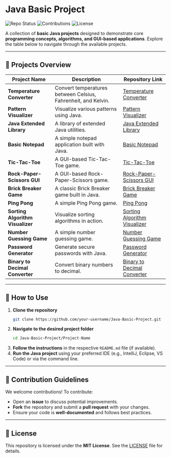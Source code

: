 # Java Basic Project

![Repo Status](https://img.shields.io/badge/Status-Active-brightgreen)
![Contributions](https://img.shields.io/badge/Contributions-Welcome-blue)
![License](https://img.shields.io/badge/License-MIT-yellow)

A collection of **basic Java projects** designed to demonstrate core **programming concepts, algorithms, and GUI-based applications**. Explore the table below to navigate through the available projects.

---

## 📌 Projects Overview

| Project Name                   | Description                                      | Repository Link |
|--------------------------------|--------------------------------------------------|----------------|
| **Temperature Converter**      | Convert temperatures between Celsius, Fahrenheit, and Kelvin. | [Temperature Converter](https://github.com/Harman8815/Temperature-Converter) |
| **Pattern Visualizer**         | Visualize various patterns using Java.          | [Pattern Visualizer](https://github.com/Harman8815/Pattern-Visualizer) |
| **Java Extended Library**      | A library of extended Java utilities.           | [Java Extended Library](https://github.com/Harman8815/Java-Extended_Library) |
| **Basic Notepad**              | A simple notepad application built with Java.   | [Basic Notepad](https://github.com/Harman8815/Basic-Notepad) |
| **Tic-Tac-Toe**                | A GUI-based Tic-Tac-Toe game.                   | [Tic-Tac-Toe](https://github.com/Harman8815/Tic-Tac-Toe) |
| **Rock-Paper-Scissors GUI**    | A GUI-based Rock-Paper-Scissors game.           | [Rock-Paper-Scissors GUI](https://github.com/Harman8815/Rock-Paper-Scissors-GUI) |
| **Brick Breaker Game**         | A classic Brick Breaker game built in Java.     | [Brick Breaker Game](https://github.com/Harman8815/Brick-Breaker-Game) |
| **Ping Pong**                  | A simple Ping Pong game.                        | [Ping Pong](https://github.com/Harman8815/Ping-Pong) |
| **Sorting Algorithm Visualizer** | Visualize sorting algorithms in action.        | [Sorting Algorithm Visualizer](https://github.com/Harman8815/Sorting-Algorithm-Visualizer) |
| **Number Guessing Game**       | A simple number guessing game.                  | [Number Guessing Game](https://github.com/Harman8815/Number-Guessing-Game) |
| **Password Generator**         | Generate secure passwords with Java.            | [Password Generator](https://github.com/Harman8815/Password-Generator) |
| **Binary to Decimal Converter**| Convert binary numbers to decimal.              | [Binary to Decimal Converter](https://github.com/Harman8815/Binary-to-Decimal-Converter) |

---

## 🚀 How to Use

1. **Clone the repository**  
   ```bash
   git clone https://github.com/your-username/Java-Basic-Project.git
   ```
2. **Navigate to the desired project folder**  
   ```bash
   cd Java-Basic-Project/Project-Name
   ```
3. **Follow the instructions** in the respective `README.md` file (if available).  
4. **Run the Java project** using your preferred IDE (e.g., IntelliJ, Eclipse, VS Code) or via the command line.

---

## 🤝 Contribution Guidelines

We welcome contributions! To contribute:  
- Open an **issue** to discuss potential improvements.  
- **Fork** the repository and submit a **pull request** with your changes.  
- Ensure your code is **well-documented** and follows best practices.  

---

## 📜 License

This repository is licensed under the **MIT License**. See the [LICENSE](LICENSE) file for details.
